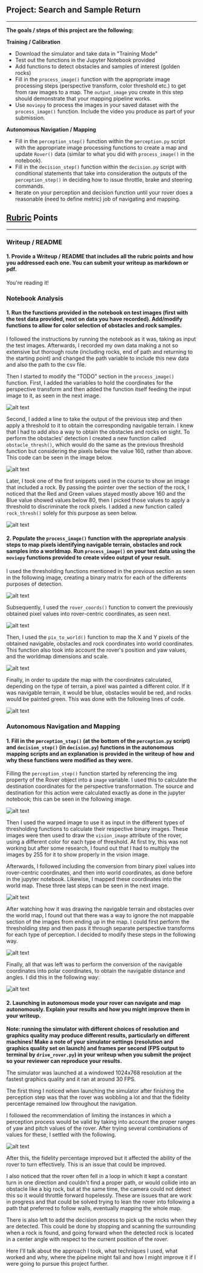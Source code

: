 ## Project: Search and Sample Return

---

**The goals / steps of this project are the following:**  

**Training / Calibration**  

* Download the simulator and take data in "Training Mode"
* Test out the functions in the Jupyter Notebook provided
* Add functions to detect obstacles and samples of interest (golden rocks)
* Fill in the `process_image()` function with the appropriate image processing steps (perspective transform, color threshold etc.) to get from raw images to a map.  The `output_image` you create in this step should demonstrate that your mapping pipeline works.
* Use `moviepy` to process the images in your saved dataset with the `process_image()` function.  Include the video you produce as part of your submission.

**Autonomous Navigation / Mapping**

* Fill in the `perception_step()` function within the `perception.py` script with the appropriate image processing functions to create a map and update `Rover()` data (similar to what you did with `process_image()` in the notebook). 
* Fill in the `decision_step()` function within the `decision.py` script with conditional statements that take into consideration the outputs of the `perception_step()` in deciding how to issue throttle, brake and steering commands. 
* Iterate on your perception and decision function until your rover does a reasonable (need to define metric) job of navigating and mapping.  

[//]: # (Image References)

[image1]: ./misc/TODO1N2.png
[image2]: ./misc/TODO3obs.png
[image3]: ./misc/TODO3rocks.png
[image4]: ./misc/TODO3.png
[image5]: ./misc/TODO4.png
[image6]: ./misc/TODO5.png
[image7]: ./misc/TODO6.png
[image8]: ./misc/PERS1.png
[image9]: ./misc/PERS2.png
[image10]: ./misc/PERS3.png
[image11]: ./misc/PERS4.png
[image12]: ./misc/DESC1.png

## [Rubric](https://review.udacity.com/#!/rubrics/916/view) Points

---

### Writeup / README

#### 1. Provide a Writeup / README that includes all the rubric points and how you addressed each one.  You can submit your writeup as markdown or pdf.  

You're reading it!

### Notebook Analysis
#### 1. Run the functions provided in the notebook on test images (first with the test data provided, next on data you have recorded). Add/modify functions to allow for color selection of obstacles and rock samples.

I followed the instructions by running the notebook as it was, taking as input the test images. Afterwards, I recorded my own data making a not so extensive but thorough route (including rocks, end of path and returning to the starting point) and changed the path variable to include this new data and also the path to the csv file.

Then I started to modify the "TODO" section in the `process_image()` function. First, I added the variables to hold the coordinates for the perspective transform and then added the function itself feeding the input image to it, as seen in the next image.

![alt text][image1]

Second, I added a line to take the output of the previous step and then apply a threshold to it to obtain the corresponding navigable terrain. I knew that I had to add also a way to obtain the obstacles and rocks on sight. To perform the obstacles' detection I created a new function called `obstacle_thresh()`, which would do the same as the previous threshold function but considering the pixels below the value 160, rather than above. This code can be seen in the image below.

![alt text][image2]

Later, I took one of the first snippets used in the course to show an image that included a rock. By passing the pointer over the section of the rock, I noticed that the Red and Green values stayed mostly above 160 and the Blue value showed values below 80, then I picked those values to apply a threshold to discriminate the rock pixels. I added a new function called `rock_thresh()` solely for this purpose as seen below.

![alt text][image3]

#### 2. Populate the `process_image()` function with the appropriate analysis steps to map pixels identifying navigable terrain, obstacles and rock samples into a worldmap.  Run `process_image()` on your test data using the `moviepy` functions provided to create video output of your result. 

I used the thresholding functions mentioned in the previous section as seen in the following image, creating a binary matrix for each of the differents purposes of detection.

![alt text][image4]

Subsequently, I used the `rover_coords()` function to convert the previously obtained pixel values into rover-centric coordinates, as seen next.

![alt text][image5]

Then, I used the `pix_to_world()` function to map the X and Y pixels of the obtained navigable, obstacles and rock coordinates into world coordinates. This function also took into account the rover's position and yaw values, and the worldmap dimensions and scale.

![alt text][image6]

Finally, in order to update the map with the coordinates calculated, depending on the type of terrain, a pixel was painted a different color. If it was navigable terrain, it would be blue, obstacles would be red, and rocks would be painted green. This was done with the following lines of code.

![alt text][image7]


### Autonomous Navigation and Mapping

#### 1. Fill in the `perception_step()` (at the bottom of the `perception.py` script) and `decision_step()` (in `decision.py`) functions in the autonomous mapping scripts and an explanation is provided in the writeup of how and why these functions were modified as they were.

Filling the `perception_step()` function started by referencing the img property
of the Rover object into a `image` variable. I used this to calculate the
destination coordinates for the perspective transformation. The source and
destination for this action were calculated exactly as done in the jupyter
notebook; this can be seen in the following image.

![alt text][image8]

Then I used the warped image to use it as input in the different types of thresholding
functions to calculate their respective binary images. These images were then
used to draw the `vision_image` attribute of the rover, using a different color
for each type of threshold. At first try, this was not working but after some
research, I found out that I had to multiply the images by 255 for it to show
properly in the vision image.

Afterwards, I followed including the conversion from binary pixel values into
rover-centric coordinates, and then into world coordinates, as done before in
the jupyter notebook. Likewise, I mapped these coordinates into the world map.
These three last steps can be seen in the next image.

![alt text][image9]

After watching how it was drawing the navigable terrain and obstacles over the world map, I found
out that there was a way to ignore the not mappable section of the images from
ending up in the map. I could first perform the thresholding step and then pass
it through separate perspective transforms for each type of perception. I
decided to modify these steps in the following way.

![alt text][image10]

Finally, all that was left was to perform the conversion of the navigable
coordinates into polar coordinates, to obtain the navigable distance and angles.
I did this in the following way:

![alt text][image11]


#### 2. Launching in autonomous mode your rover can navigate and map autonomously.  Explain your results and how you might improve them in your writeup.

**Note: running the simulator with different choices of resolution and graphics quality may produce different results, particularly on different machines!  Make a note of your simulator settings (resolution and graphics quality set on launch) and frames per second (FPS output to terminal by `drive_rover.py`) in your writeup when you submit the project so your reviewer can reproduce your results.**

The simulator was launched at a windowed 1024x768 resolution at the fastest
graphics quality and it ran at around 30 FPS.

The first thing I noticed when launching the simulator after finishing the
perception step was that the rover was wobbling a lot and that the fidelity
percentage remained low throughout the navigation.

I followed the recommendation of limiting the instances in which a perception
process would be valid by taking into account the proper ranges of yaw and pitch
values of the rover. After trying several combinations of values for these, I
settled with the following.

![alt text][image12]

After this, the fidelity percentage improved but it affected the ability of the
rover to turn effectively. This is an issue that could be improved.

I also noticed that the rover often fell in a loop in which it kept a constant
turn in one direction and couldn't find a proper path, or would collide into an
obstacle like a big rock, but at the same time, the camera could not detect this
so it would throttle forward hopelessly. These are issues that are work in
progress and that could be solved trying to lean the rover into following a path
that preferred to follow walls, eventually mapping the whole map.

There is also left to add the decision process to pick up the rocks when they
are detected. This could be done by stopping and scanning the surrounding when a
rock is found, and going forward when the detected rock is located in a center
angle with respect to the current position of the rover.

Here I'll talk about the approach I took, what techniques I used, what worked and why, where the pipeline might fail and how I might improve it if I were going to pursue this project further.  

